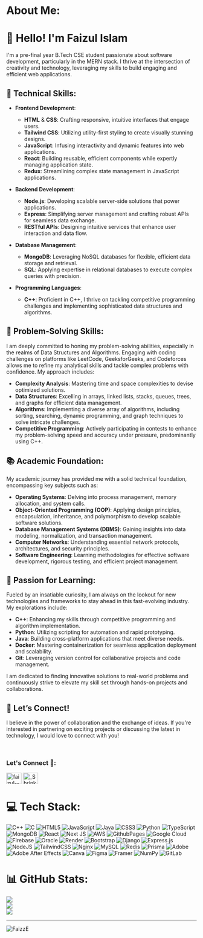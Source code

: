#  About Me: 

# 👋 Hello! I'm Faizul Islam

I'm a pre-final year B.Tech CSE student passionate about software development, particularly in the MERN stack. I thrive at the intersection of creativity and technology, leveraging my skills to build engaging and efficient web applications.

## 🌟 Technical Skills:

- **Frontend Development**: 
  - **HTML** & **CSS**: Crafting responsive, intuitive interfaces that engage users.
  - **Tailwind CSS**: Utilizing utility-first styling to create visually stunning designs.
  - **JavaScript**: Infusing interactivity and dynamic features into web applications.
  - **React**: Building reusable, efficient components while expertly managing application state.
  - **Redux**: Streamlining complex state management in JavaScript applications.

- **Backend Development**: 
  - **Node.js**: Developing scalable server-side solutions that power applications.
  - **Express**: Simplifying server management and crafting robust APIs for seamless data exchange.
  - **RESTful APIs**: Designing intuitive services that enhance user interaction and data flow.

- **Database Management**:
  - **MongoDB**: Leveraging NoSQL databases for flexible, efficient data storage and retrieval.
  - **SQL**: Applying expertise in relational databases to execute complex queries with precision.

- **Programming Languages**:
  - **C++**: Proficient in C++, I thrive on tackling competitive programming challenges and implementing sophisticated data structures and algorithms.

## 🧩 Problem-Solving Skills:
I am deeply committed to honing my problem-solving abilities, especially in the realms of Data Structures and Algorithms. Engaging with coding challenges on platforms like LeetCode, GeeksforGeeks, and Codeforces allows me to refine my analytical skills and tackle complex problems with confidence. My approach includes:

- **Complexity Analysis**: Mastering time and space complexities to devise optimized solutions.
- **Data Structures**: Excelling in arrays, linked lists, stacks, queues, trees, and graphs for efficient data management.
- **Algorithms**: Implementing a diverse array of algorithms, including sorting, searching, dynamic programming, and graph techniques to solve intricate challenges.
- **Competitive Programming**: Actively participating in contests to enhance my problem-solving speed and accuracy under pressure, predominantly using C++.

## 📚 Academic Foundation:
My academic journey has provided me with a solid technical foundation, encompassing key subjects such as:
- **Operating Systems**: Delving into process management, memory allocation, and system calls.
- **Object-Oriented Programming (OOP)**: Applying design principles, encapsulation, inheritance, and polymorphism to develop scalable software solutions.
- **Database Management Systems (DBMS)**: Gaining insights into data modeling, normalization, and transaction management.
- **Computer Networks**: Understanding essential network protocols, architectures, and security principles.
- **Software Engineering**: Learning methodologies for effective software development, rigorous testing, and efficient project management.

## 🌱 Passion for Learning:
Fueled by an insatiable curiosity, I am always on the lookout for new technologies and frameworks to stay ahead in this fast-evolving industry. My explorations include:

- **C++**: Enhancing my skills through competitive programming and algorithm implementation.
- **Python**: Utilizing scripting for automation and rapid prototyping.
- **Java**: Building cross-platform applications that meet diverse needs.
- **Docker**: Mastering containerization for seamless application deployment and scalability.
- **Git**: Leveraging version control for collaborative projects and code management.

I am dedicated to finding innovative solutions to real-world problems and continuously strive to elevate my skill set through hands-on projects and collaborations.

## 🤝 Let’s Connect!
I believe in the power of collaboration and the exchange of ideas. If you're interested in partnering on exciting projects or discussing the latest in technology, I would love to connect with you!



<br>
<h3 align="left">Let's Connect 🤝:</h3>
<p align="left">
<a href="https://www.linkedin.com/in/faizul--islam/" target="blank"><img align="center" src="https://raw.githubusercontent.com/rahuldkjain/github-profile-readme-generator/master/src/images/icons/Social/linked-in-alt.svg" alt="faizul--islam" height="30" width="40" /></a>
<!-- <a href="https://www.codechef.com/users/dhruvishah97" target="blank"><img align="center" src="https://cdn.jsdelivr.net/npm/simple-icons@3.1.0/icons/codechef.svg" alt="dhruvishah97" height="30" width="40" /></a> -->
<!-- <a href="https://www.hackerrank.com/dhruvishah05" target="blank"><img align="center" src="https://raw.githubusercontent.com/rahuldkjain/github-profile-readme-generator/master/src/images/icons/Social/hackerrank.svg" alt="dhruvishah05" height="30" width="40" /></a> -->
<a href="https://leetcode.com/u/_Shrink/" target="blank"><img align="center" src="https://raw.githubusercontent.com/rahuldkjain/github-profile-readme-generator/master/src/images/icons/Social/leet-code.svg" alt="_Shrink" height="30" width="40" /></a>
<!-- <a href="https://auth.geeksforgeeks.org/user/patvauplmxy" target="blank"><img align="center" src="https://raw.githubusercontent.com/rahuldkjain/github-profile-readme-generator/master/src/images/icons/Social/geeks-for-geeks.svg" alt="patvauplmxy" height="30" width="40" /></a>
</p> -->
<br>

# 💻 Tech Stack:
![C++](https://img.shields.io/badge/c++-%2300599C.svg?style=for-the-badge&logo=c%2B%2B&logoColor=white) ![C](https://img.shields.io/badge/c-%2300599C.svg?style=for-the-badge&logo=c&logoColor=white) ![HTML5](https://img.shields.io/badge/html5-%23E34F26.svg?style=for-the-badge&logo=html5&logoColor=white) ![JavaScript](https://img.shields.io/badge/javascript-%23323330.svg?style=for-the-badge&logo=javascript&logoColor=%23F7DF1E) ![Java](https://img.shields.io/badge/java-%23ED8B00.svg?style=for-the-badge&logo=openjdk&logoColor=white) ![CSS3](https://img.shields.io/badge/css3-%231572B6.svg?style=for-the-badge&logo=css3&logoColor=white) ![Python](https://img.shields.io/badge/python-3670A0?style=for-the-badge&logo=python&logoColor=ffdd54) ![TypeScript](https://img.shields.io/badge/typescript-%23007ACC.svg?style=for-the-badge&logo=typescript&logoColor=white) ![MongoDB](https://img.shields.io/badge/MongoDB-%234ea94b.svg?style=for-the-badge&logo=mongodb&logoColor=white) ![React](https://img.shields.io/badge/react-%2320232a.svg?style=for-the-badge&logo=react&logoColor=%2361DAFB) ![Next JS](https://img.shields.io/badge/Next-black?style=for-the-badge&logo=next.js&logoColor=white) ![AWS](https://img.shields.io/badge/AWS-%23FF9900.svg?style=for-the-badge&logo=amazon-aws&logoColor=white) ![GithubPages](https://img.shields.io/badge/github%20pages-121013?style=for-the-badge&logo=github&logoColor=white) ![Google Cloud](https://img.shields.io/badge/GoogleCloud-%234285F4.svg?style=for-the-badge&logo=google-cloud&logoColor=white) ![Firebase](https://img.shields.io/badge/firebase-%23039BE5.svg?style=for-the-badge&logo=firebase) ![Oracle](https://img.shields.io/badge/Oracle-F80000?style=for-the-badge&logo=oracle&logoColor=white) ![Render](https://img.shields.io/badge/Render-%46E3B7.svg?style=for-the-badge&logo=render&logoColor=white) ![Bootstrap](https://img.shields.io/badge/bootstrap-%238511FA.svg?style=for-the-badge&logo=bootstrap&logoColor=white) ![Django](https://img.shields.io/badge/django-%23092E20.svg?style=for-the-badge&logo=django&logoColor=white) ![Express.js](https://img.shields.io/badge/express.js-%23404d59.svg?style=for-the-badge&logo=express&logoColor=%2361DAFB) ![NodeJS](https://img.shields.io/badge/node.js-6DA55F?style=for-the-badge&logo=node.js&logoColor=white) ![TailwindCSS](https://img.shields.io/badge/tailwindcss-%2338B2AC.svg?style=for-the-badge&logo=tailwind-css&logoColor=white) ![Nginx](https://img.shields.io/badge/nginx-%23009639.svg?style=for-the-badge&logo=nginx&logoColor=white) ![MySQL](https://img.shields.io/badge/mysql-4479A1.svg?style=for-the-badge&logo=mysql&logoColor=white) ![Redis](https://img.shields.io/badge/redis-%23DD0031.svg?style=for-the-badge&logo=redis&logoColor=white) ![Prisma](https://img.shields.io/badge/Prisma-3982CE?style=for-the-badge&logo=Prisma&logoColor=white) ![Adobe](https://img.shields.io/badge/adobe-%23FF0000.svg?style=for-the-badge&logo=adobe&logoColor=white) ![Adobe After Effects](https://img.shields.io/badge/Adobe%20After%20Effects-9999FF.svg?style=for-the-badge&logo=Adobe%20After%20Effects&logoColor=white) ![Canva](https://img.shields.io/badge/Canva-%2300C4CC.svg?style=for-the-badge&logo=Canva&logoColor=white) ![Figma](https://img.shields.io/badge/figma-%23F24E1E.svg?style=for-the-badge&logo=figma&logoColor=white) ![Framer](https://img.shields.io/badge/Framer-black?style=for-the-badge&logo=framer&logoColor=blue) ![NumPy](https://img.shields.io/badge/numpy-%23013243.svg?style=for-the-badge&logo=numpy&logoColor=white) ![GitLab](https://img.shields.io/badge/gitlab-%23181717.svg?style=for-the-badge&logo=gitlab&logoColor=white)
# 📊 GitHub Stats:
![](https://github-readme-stats.vercel.app/api?username=FaizzE&theme=codeSTACKr&hide_border=false&include_all_commits=false&count_private=false)<br/>
![](https://github-readme-streak-stats.herokuapp.com/?user=FaizzE&theme=codeSTACKr&hide_border=false)<br/>
![](https://github-readme-stats.vercel.app/api/top-langs/?username=FaizzE&theme=codeSTACKr&hide_border=false&include_all_commits=false&count_private=false&layout=compact)

---
<p align="left"> <img src="https://komarev.com/ghpvc/?username=FaizzE&label=Profile%20views&color=0e75b6&style=flat" alt="FaizzE"/> </p>

<!-- Proudly created with GPRM ( https://gprm.itsvg.in ) -->
